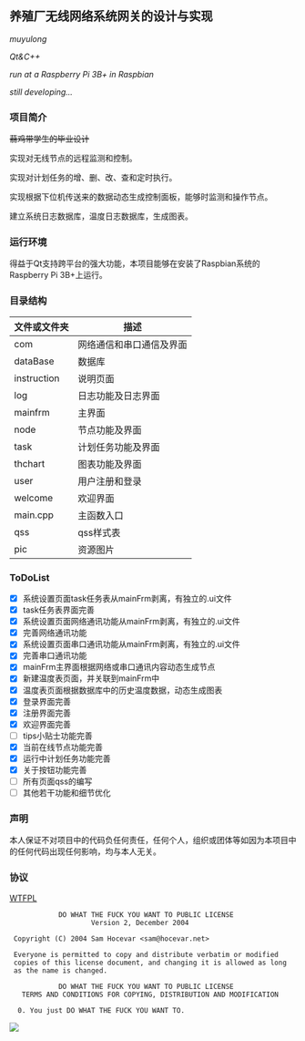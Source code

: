 ## 养殖厂无线网络系统网关的设计与实现

*muyulong*

*Qt&C++*

*run at a Raspberry Pi 3B+ in Raspbian*

*still developing...*

### 项目简介

~~蒻鸡带学生的毕业设计~~

实现对无线节点的远程监测和控制。

实现对计划任务的增、删、改、查和定时执行。

实现根据下位机传送来的数据动态生成控制面板，能够时监测和操作节点。

建立系统日志数据库，温度日志数据库，生成图表。

### 运行环境

得益于Qt支持跨平台的强大功能，本项目能够在安装了Raspbian系统的Raspberry Pi 3B+上运行。

### 目录结构

|文件或文件夹|描述 |
|--|--|
|com|网络通信和串口通信及界面|
|dataBase|数据库|
|instruction|说明页面|
|log|日志功能及日志界面|
|mainfrm|主界面|
|node|节点功能及界面|
|task|计划任务功能及界面|
|thchart|图表功能及界面|
|user|用户注册和登录|
|welcome|欢迎界面|
|main.cpp|主函数入口|
|qss|qss样式表|
|pic|资源图片|

### ToDoList

- [x] 系统设置页面task任务表从mainFrm剥离，有独立的.ui文件
- [x] task任务表界面完善
- [x] 系统设置页面网络通讯功能从mainFrm剥离，有独立的.ui文件
- [x] 完善网络通讯功能
- [x] 系统设置页面串口通讯功能从mainFrm剥离，有独立的.ui文件
- [x] 完善串口通讯功能
- [x] mainFrm主界面根据网络或串口通讯内容动态生成节点
- [x] 新建温度表页面，并关联到mainFrm中
- [x] 温度表页面根据数据库中的历史温度数据，动态生成图表
- [x] 登录界面完善
- [x] 注册界面完善
- [x] 欢迎界面完善
- [ ] tips小贴士功能完善
- [x] 当前在线节点功能完善
- [x] 运行中计划任务功能完善
- [x] 关于按钮功能完善
- [ ] 所有页面qss的编写
- [ ] 其他若干功能和细节优化

### 声明

本人保证不对项目中的代码负任何责任，任何个人，组织或团体等如因为本项目中的任何代码出现任何影响，均与本人无关。

### 协议

[WTFPL](https://anak10thn.github.io/WTFPL/)

```
            DO WHAT THE FUCK YOU WANT TO PUBLIC LICENSE
                    Version 2, December 2004

 Copyright (C) 2004 Sam Hocevar <sam@hocevar.net>

 Everyone is permitted to copy and distribute verbatim or modified
 copies of this license document, and changing it is allowed as long
 as the name is changed.

            DO WHAT THE FUCK YOU WANT TO PUBLIC LICENSE
   TERMS AND CONDITIONS FOR COPYING, DISTRIBUTION AND MODIFICATION

  0. You just DO WHAT THE FUCK YOU WANT TO.
```

![](http://www.wtfpl.net/wp-content/uploads/2012/12/wtfpl-badge-1.png)

